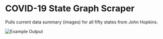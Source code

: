 # COVID-19 State Graph Scraper

Pulls current data summary (images) for all fifty states from John Hopkins.

![Example Output](2020-07-11.gif)
